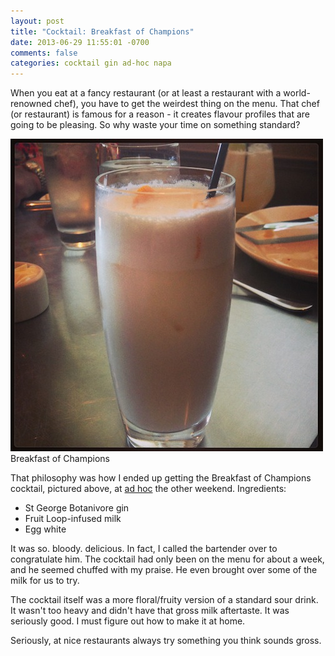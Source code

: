 ```yaml
---
layout: post
title: "Cocktail: Breakfast of Champions"
date: 2013-06-29 11:55:01 -0700
comments: false
categories: cocktail gin ad-hoc napa
---
```


When you eat at a fancy restaurant (or at least a restaurant with a world-renowned chef), you have to get the weirdest thing on the menu. That chef (or restaurant) is famous for a reason - it creates flavour profiles that are going to be pleasing. So why waste your time on something standard?

<div class="img">
  <img src="/images/cocktails/breakfast-of-champions.jpg">
  <div class="alt">Breakfast of Champions</div>
</div>


That philosophy was how I ended up getting the Breakfast of Champions cocktail, pictured above, at [ad hoc](http://www.adhocrestaurant.com/) the other weekend. Ingredients:

- St George Botanivore gin
- Fruit Loop-infused milk
- Egg white

It was so. bloody. delicious. In fact, I called the bartender over to congratulate him. The cocktail had only been on the menu for about a week, and he seemed chuffed with my praise. He even brought over some of the milk for us to try.

The cocktail itself was a more floral/fruity version of a standard sour drink. It wasn't too heavy and didn't have that gross milk aftertaste. It was seriously good. I must figure out how to make it at home.

Seriously, at nice restaurants always try something you think sounds gross.